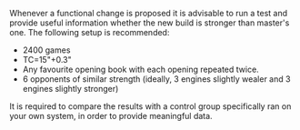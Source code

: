 Whenever a functional change is proposed it is advisable to run a test and provide useful information whether the new build is stronger than master's one.
The following setup is recommended:
* 2400 games
* TC=15"+0.3"
* Any favourite opening book with each opening repeated twice.
* 6 opponents of similar strength (ideally, 3 engines slightly wealer and 3 engines slightly stronger)

It is required to compare the results with a control group specifically ran on your own system, in order to provide meaningful data.
